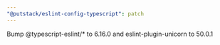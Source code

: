 ```yaml
---
"@putstack/eslint-config-typescript": patch
---
```


Bump @typescript-eslint/\* to 6.16.0 and eslint-plugin-unicorn to 50.0.1
